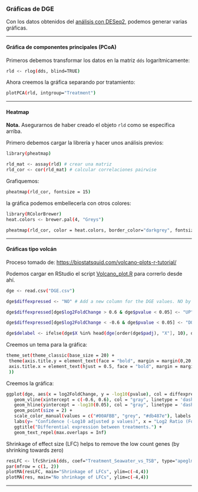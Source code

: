 ### Gráficas de DGE
Con los datos obtenidos del [análisis con DESeq2](DESeq2.md), podemos generar varias gráficas.

***
#### Gráfica de componentes principales (PCoA)
Primeros debemos transformar los datos en la matriz `dds` logarítmicamente:
```bash
rld <- rlog(dds, blind=TRUE)
```
Ahora creemos la gráfica separando por tratamiento:
```bash
plotPCA(rld, intgroup="Treatment")
```
***
#### Heatmap
**Nota.** Asegurarnos de haber creado el objeto `rld` como se especifica arriba.

Primero debemos cargar la librería y hacer unos análisis previos:
```bash
library(pheatmap)
```
```bash
rld_mat <- assay(rld) # crear una matriz
rld_cor <- cor(rld_mat) # calcular correlaciones pairwise
```
Grafiquemos:
```bash
pheatmap(rld_cor, fontsize = 15)
```
la gráfica podemos embellecerla con otros colores:
```bash
library(RColorBrewer)
heat.colors <- brewer.pal(4, "Greys")
```
```bash
pheatmap(rld_cor, color = heat.colors, border_color="darkgrey", fontsize = 14, fontsize_row = 14, height=20)
```
***
#### Gráficas tipo volcán
Proceso tomado de: https://biostatsquid.com/volcano-plots-r-tutorial/

Podemos cargar en RStudio el script [Volcano_plot.R](Volcano_plot.R) para correrlo desde ahí.

```bash
dge <- read.csv("DGE.csv")

dge$diffexpressed <- "NO" # Add a new column for the DGE values. NO by default.

dge$diffexpressed[dge$log2FoldChange > 0.6 & dge$pvalue < 0.05] <- "UP" # if log2Foldchange > 0.6 and pvalue < 0.05, set as "UP"

dge$diffexpressed[dge$log2FoldChange < -0.6 & dge$pvalue < 0.05] <- "DOWN" # if log2Foldchange < -0.6 and pvalue < 0.05, set as "DOWN"

dge$delabel <- ifelse(dge$X %in% head(dge[order(dge$padj), "X"], 10), dge$X, NA) # Create a new column "delabel" to dge, that will contain the name of the top 10 differentially expressed genes (NA in case they are not)
```
Creemos un tema para la gráfica:
```bash
theme_set(theme_classic(base_size = 20) +
 theme(axis.title.y = element_text(face = "bold", margin = margin(0,20,0,0), size = rel(0.7), color = 'black'),
 axis.title.x = element_text(hjust = 0.5, face = "bold", margin = margin(20,0,0,0), size = rel(0.7), color = 'black'), plot.title = element_text(hjust = 0.5) # Biostatsquid theme
 ))
```
Creemos la gráfica:
```bash
ggplot(dge, aes(x = log2FoldChange, y = -log10(pvalue), col = diffexpressed, label = delabel)) +
   geom_vline(xintercept = c(-0.6, 0.6), col = "gray", linetype = 'dashed') +
   geom_hline(yintercept = -log10(0.05), col = "gray", linetype = 'dashed') +
   geom_point(size = 2) +
   scale_color_manual(values = c("#00AFBB", "grey", "#db487e"), labels = c("Downregulated", "Not signifficant", "Upregulated")) +
   labs(y= "Confidence (-Log10 adjusted p values)", x = "Log2 Ratio (Fold Change)")+
   ggtitle("Differential expression between treatments.") +
   geom_text_repel(max.overlaps = Inf)
```

Shrinkage of effect size (LFC) helps to remove the low count genes (by shrinking towards zero)
```bash
resLFC <- lfcShrink(dds, coef="Treatment_Seawater_vs_TSB", type="apeglm")
par(mfrow = c(1, 2))
plotMA(resLFC, main="Shrinkage of LFCs", ylim=c(-4,4))
plotMA(res, main="No shrinkage of LFCs", ylim=c(-4,4))
```
***
